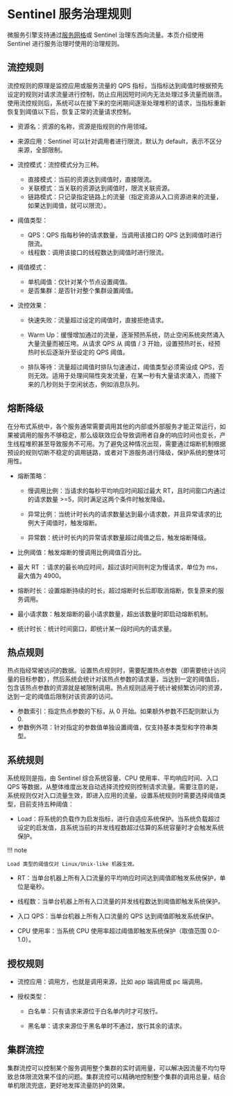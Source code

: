 # Sentinel 服务治理规则

微服务引擎支持通过[服务网格](../../../../mspider/03UserGuide/02TrafficGovernance/README.md)或 Sentinel 治理东西向流量。本页介绍使用 Sentinel 进行服务治理时使用的治理规则。

## 流控规则

流控规则的原理是监控应用或服务流量的 QPS 指标，当指标达到阈值时根据预先设定的规则对请求流量进行控制，防止应用因短时间内无法处理过多流量而崩溃。使用流控规则后，系统可以在接下来的空闲期间逐渐处理堆积的请求，当指标重新恢复到阈值以下后，恢复正常的流量请求控制。

- 资源名：资源的名称，资源是指规则的作用领域。

- 来源应用：Sentinel 可以针对调用者进行限流，默认为 default，表示不区分来源，全部限制。

- 流控模式：流控模式分为三种。
  
    - 直接模式：当前的资源达到阈值时，直接限流。
    - 关联模式：当关联的资源达到阈值时，限流关联资源。
    - 链路模式：只记录指定链路上的流量（指定资源从入口资源进来的流量，如果达到阈值，就可以限流）。

- 阈值类型：

    - QPS：QPS 指每秒钟的请求数量，当调用该接口的 QPS 达到阈值时进行限流。
    - 线程数：调用该接口的线程数达到阈值时进行限流。

- 阈值模式：

    - 单机阈值：仅针对某个节点设置阈值。
    - 是否集群：是否针对整个集群设置阈值。

- 流控效果：

    - 快速失败：流量超过设定的阈值时，直接拒绝请求。

    - Warm Up：缓慢增加通过的流量，逐渐预热系统，防止空闲系统突然涌入大量流量而被压垮。从请求 QPS 从 阈值 / 3 开始，设置预热时长，经预热时长后逐渐升至设定的 QPS 阈值。

    - 排队等待：流量超过阈值时排队匀速通过，阈值类型必须需设成 QPS，否则无效。适用于处理间隔性突发流量，在某一秒有大量请求涌入，而接下来的几秒则处于空闲状态，例如消息队列。

    

## 熔断降级

在分布式系统中，各个服务通常需要调用其他的内部或外部服务才能正常运行，如果被调用的服务不够稳定，那么级联效应会导致调用者自身的响应时间也变长，产生线程堆积甚至导致服务不可用。为了避免这种情况出现，需要通过熔断机制根据预设的规则切断不稳定的调用链路，或者对下游服务进行降级，保护系统的整体可用性。

- 熔断策略：

    - 慢调用比例：当请求的每秒平均响应时间超过最大 RT，且时间窗口内通过的请求数量 >=5，同时满足这两个条件时触发降级。

    - 异常比例：当统计时长内的请求数量达到最小请求数，并且异常请求的比例大于阈值时，触发熔断。

    - 异常数：统计时长内的异常请求数量超过阈值之后，触发熔断降级。

- 比例阈值：触发熔断的慢调用比例阈值百分比。

- 最大 RT ：请求的最长响应时间，超过该时间则判定为慢请求，单位为 ms，最大值为 4900。

- 熔断时长：设置熔断持续的时长，超过熔断时长后即取消熔断，恢复原来的服务调用。

- 最小请求数：触发熔断的最小请求数量，超出该数量时即启动熔断机制。

    

- 统计时长：统计时间窗口，即统计某一段时间内的请求量。

## 热点规则

热点指经常被访问的数据。设置热点规则时，需要配置热点参数（即需要统计访问量的目标参数），然后系统会统计对该热点参数的请求量，当达到一定的阈值后，包含该热点参数的资源就是被限制调用。热点规则适用于统计被频繁访问的资源，达到一定的阈值后限制对该资源的访问。


- 参数索引：指定热点参数的下标，从 0 开始。如果额外参数不匹配则默认为 0.
- 参数例外项：针对指定的参数值单独设置阈值，仅支持基本类型和字符串类型。



## 系统规则

系统规则是指，由 Sentinel 综合系统容量、CPU 使用率、平均响应时间、入口 QPS 等数据，从整体维度出发自动选择流控规则控制请求流量。需要注意的是，系统规则仅对入口流量生效，即进入应用的流量。设置系统规则时需要选择阈值类型，目前支持五种阈值：

- Load：将系统的负载作为启发指标，进行自适应系统保护。当系统负载超过设定的启发值，且系统当前的并发线程数超过估算的系统容量时才会触发系统保护。

!!! note

    Load 类型的阈值仅对 Linux/Unix-like 机器生效。

- RT：当单台机器上所有入口流量的平均响应时间达到阈值即触发系统保护，单位是毫秒。

- 线程数：当单台机器上所有入口流量的并发线程数达到阈值即触发系统保护。

- 入口 QPS：当单台机器上所有入口流量的 QPS 达到阈值即触发系统保护。

- CPU 使用率：当系统 CPU 使用率超过阈值即触发系统保护（取值范围 0.0-1.0）。

    

## 授权规则

- 流控应用：调用方，也就是调用来源，比如 app 端调用或 pc 端调用。

- 授权类型：

    - 白名单：只有请求来源位于白名单内时才可放行。

    - 黑名单：请求来源位于黑名单时不通过，放行其余的请求。

    

## 集群流控

集群流控可以控制某个服务调用整个集群的实时调用量，可以解决因流量不均匀导致总体限流效果不佳的问题。集群流控可以精确地控制整个集群的调用总量，结合单机限流兜底，更好地发挥流量防护的效果。


